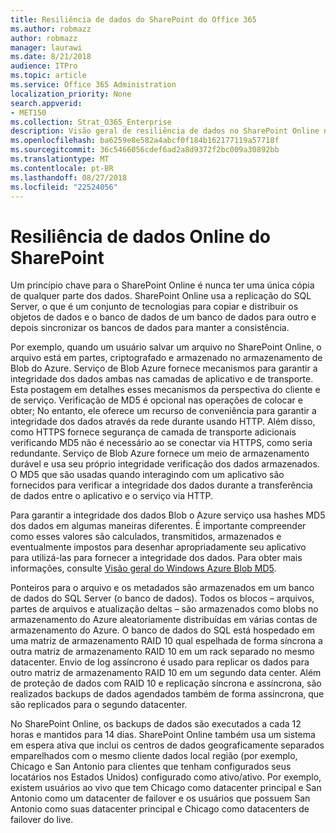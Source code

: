 ```yaml
---
title: Resiliência de dados do SharePoint do Office 365
ms.author: robmazz
author: robmazz
manager: laurawi
ms.date: 8/21/2018
audience: ITPro
ms.topic: article
ms.service: Office 365 Administration
localization_priority: None
search.appverid:
- MET150
ms.collection: Strat_O365_Enterprise
description: Visão geral de resiliência de dados no SharePoint Online no Office 365.
ms.openlocfilehash: ba6259e8e582a4abcf0f184b162177119a57718f
ms.sourcegitcommit: 36c5466056cdef6ad2a8d9372f2bc009a30892bb
ms.translationtype: MT
ms.contentlocale: pt-BR
ms.lasthandoff: 08/27/2018
ms.locfileid: "22524056"
---
```

# <a name="sharepoint-online-data-resiliency"></a>Resiliência de dados Online do SharePoint
Um princípio chave para o SharePoint Online é nunca ter uma única cópia de qualquer parte dos dados. SharePoint Online usa a replicação do SQL Server, o que é um conjunto de tecnologias para copiar e distribuir os objetos de dados e o banco de dados de um banco de dados para outro e depois sincronizar os bancos de dados para manter a consistência. 

Por exemplo, quando um usuário salvar um arquivo no SharePoint Online, o arquivo está em partes, criptografado e armazenado no armazenamento de Blob do Azure. Serviço de Blob Azure fornece mecanismos para garantir a integridade dos dados ambas nas camadas de aplicativo e de transporte. Esta postagem em detalhes esses mecanismos da perspectiva do cliente e de serviço. Verificação de MD5 é opcional nas operações de colocar e obter; No entanto, ele oferece um recurso de conveniência para garantir a integridade dos dados através da rede durante usando HTTP. Além disso, como HTTPS fornece segurança de camada de transporte adicionais verificando MD5 não é necessário ao se conectar via HTTPS, como seria redundante. Serviço de Blob Azure fornece um meio de armazenamento durável e usa seu próprio integridade verificação dos dados armazenados. O MD5 que são usadas quando interagindo com um aplicativo são fornecidos para verificar a integridade dos dados durante a transferência de dados entre o aplicativo e o serviço via HTTP. 

Para garantir a integridade dos dados Blob o Azure serviço usa hashes MD5 dos dados em algumas maneiras diferentes. É importante compreender como esses valores são calculados, transmitidos, armazenados e eventualmente impostos para desenhar apropriadamente seu aplicativo para utilizá-las para fornecer a integridade dos dados. Para obter mais informações, consulte [Visão geral do Windows Azure Blob MD5](http://blogs.msdn.com/b/windowsazurestorage/archive/2011/02/18/windows-azure-blob-md5-overview.aspx). 

Ponteiros para o arquivo e os metadados são armazenados em um banco de dados do SQL Server (o banco de dados). Todos os blocos – arquivos, partes de arquivos e atualização deltas – são armazenados como blobs no armazenamento do Azure aleatoriamente distribuídas em várias contas de armazenamento do Azure. O banco de dados do SQL está hospedado em uma matriz de armazenamento RAID 10 qual espelhada de forma síncrona a outra matriz de armazenamento RAID 10 em um rack separado no mesmo datacenter. Envio de log assíncrono é usado para replicar os dados para outro matriz de armazenamento RAID 10 em um segundo data center. Além de proteção de dados com RAID 10 e replicação síncrona e assíncrona, são realizados backups de dados agendados também de forma assíncrona, que são replicados para o segundo datacenter. 

No SharePoint Online, os backups de dados são executados a cada 12 horas e mantidos para 14 dias. SharePoint Online também usa um sistema em espera ativa que inclui os centros de dados geograficamente separados emparelhados com o mesmo cliente dados local região (por exemplo, Chicago e San Antonio para clientes que tenham configurados seus locatários nos Estados Unidos) configurado como ativo/ativo. Por exemplo, existem usuários ao vivo que tem Chicago como datacenter principal e San Antonio como um datacenter de failover e os usuários que possuem San Antonio como suas datacenter principal e Chicago como datacenters de failover do live. 